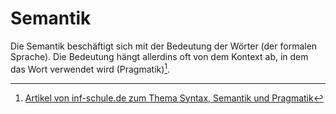 # Semantik

Die Semantik beschäftigt sich mit der Bedeutung der Wörter (der formalen Sprache).
Die Bedeutung hängt allerdins oft von dem Kontext ab, in dem das Wort verwendet wird (Pragmatik)[^infschule].

[^infschule]: [Artikel von inf-schule.de zum Thema Syntax, Semantik und Pragmatik](https://www.inf-schule.de/automaten-sprachen/sprachenundautomaten/formalesprachen/einfuehrung_zeichensystem/syntaxsemantikpragmatik)
